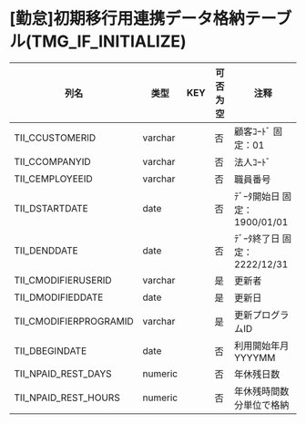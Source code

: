 # [勤怠]初期移行用連携データ格納テーブル(TMG_IF_INITIALIZE)
| 列名   | 类型   | KEY  | 可否为空 | 注释   |
| ---- | ---- | ---- | ---- | ---- |
|TII_CCUSTOMERID|varchar||否|顧客ｺｰﾄﾞ                        固定：01                                                       |
|TII_CCOMPANYID|varchar||否|法人ｺｰﾄﾞ                                                                                    |
|TII_CEMPLOYEEID|varchar||否|職員番号                                                                                      |
|TII_DSTARTDATE|date||否|ﾃﾞｰﾀ開始日                       固定：1900/01/01                                               |
|TII_DENDDATE|date||否|ﾃﾞｰﾀ終了日                       固定：2222/12/31                                               |
|TII_CMODIFIERUSERID|varchar||是|更新者                                                                                       |
|TII_DMODIFIEDDATE|date||是|更新日                                                                                       |
|TII_CMODIFIERPROGRAMID|varchar||是|更新プログラムID                                                                                 |
|TII_DBEGINDATE|date||否|利用開始年月                        YYYYMM                                                      |
|TII_NPAID_REST_DAYS|numeric||否|年休残日数                                                                                     |
|TII_NPAID_REST_HOURS|numeric||否|年休残時間数                        分単位で格納                                                      |
